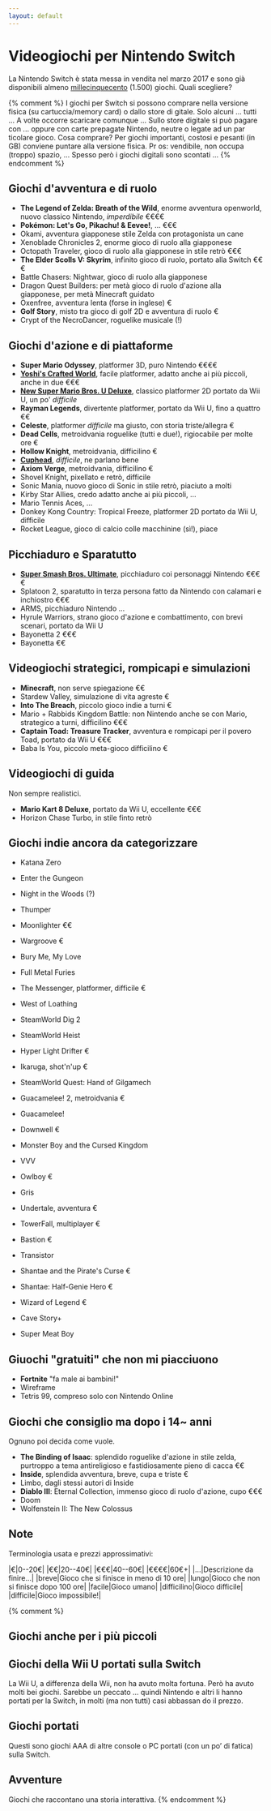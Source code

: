 ```yaml
---
layout: default
---
```


# Videogiochi per Nintendo Switch

La Nintendo Switch è stata messa in vendita nel marzo 2017 e sono già disponibili almeno [millecinquecento](https://en.wikipedia.org/wiki/List_of_Nintendo_Switch_games) (1.500) giochi. Quali scegliere?

{% comment %}
I giochi per Switch si possono comprare nella versione fisica (su cartuccia/memory card) o dallo store di
gitale. Solo alcuni ... tutti ... A volte occorre scaricare comunque ...
Sullo store digitale si può pagare con ... oppure con carte prepagate Nintendo, neutre o legate ad un par
ticolare gioco.
Cosa comprare? Per giochi importanti, costosi e pesanti (in GB) conviene puntare alla versione fisica. Pr
os: vendibile, non occupa (troppo) spazio, ...
Spesso però i giochi digitali sono scontati ...
{% endcomment %}

## Giochi d'avventura e di ruolo
- **The Legend of Zelda: Breath of the Wild**, enorme avventura openworld, nuovo classico Nintendo, _imperdibile_ €€€€
- **Pokémon: Let's Go, Pikachu! & Eevee!**, ... €€€
- Okami, avventura giapponese stile Zelda con protagonista un cane
- Xenoblade Chronicles 2, enorme gioco di ruolo alla giapponese
- Octopath Traveler, gioco di ruolo alla giapponese in stile retrò €€€
- **The Elder Scolls V: Skyrim**, infinito gioco di ruolo, portato alla Switch €€€
- Battle Chasers: Nightwar, gioco di ruolo alla giapponese
- Dragon Quest Builders: per metà gioco di ruolo d'azione alla giapponese, per metà Minecraft guidato
- Oxenfree, avventura lenta (forse in inglese) €
- **Golf Story**, misto tra gioco di golf 2D e avventura di ruolo €
- Crypt of the NecroDancer, roguelike musicale (!)

## Giochi d'azione e di piattaforme
- **Super Mario Odyssey**, platformer 3D, puro Nintendo €€€€
- **[Yoshi's Crafted World](https://www.nintendo.it/Giochi/Nintendo-Switch/Yoshi-s-Crafted-World-1233953.html)**, facile platformer, adatto anche ai più piccoli, anche in due €€€
- **[New Super Mario Bros. U Deluxe](https://www.nintendo.it/Giochi/Nintendo-Switch/New-Super-Mario-Bros-U-Deluxe-1438640.html)**, classico platformer 2D portato da Wii U, un po' _difficile_
- **Rayman Legends**, divertente platformer, portato da Wii U, fino a quattro €€
- **Celeste**, platformer _difficile_ ma giusto, con storia triste/allegra €
- **Dead Cells**, metroidvania roguelike (tutti e due!), rigiocabile per molte ore €
- **Hollow Knight**, metroidvania, difficilino €
- **[Cuphead](https://www.nintendo.it/Giochi/Giochi-scaricabili-per-Nintendo-Switch/Cuphead-1532319.html)**, _difficile_, ne parlano bene
- **Axiom Verge**, metroidvania, difficilino €
- Shovel Knight, pixellato e retrò, difficile
- Sonic Mania, nuovo gioco di Sonic in stile retrò, piaciuto a molti
- Kirby Star Allies, credo adatto anche ai più piccoli, ...
- Mario Tennis Aces, ...
- Donkey Kong Country: Tropical Freeze, platformer 2D portato da Wii U, difficile
- Rocket League, gioco di calcio colle macchinine (sì!), piace

## Picchiaduro e Sparatutto
- **[Super Smash Bros. Ultimate](https://www.nintendo.it/Giochi/Nintendo-Switch/Super-Smash-Bros-Ultimate-1395713.html)**, picchiaduro coi personaggi Nintendo €€€€
- Splatoon 2, sparatutto in terza persona fatto da Nintendo con calamari e inchiostro €€€
- ARMS, picchiaduro Nintendo ...
- Hyrule Warriors, strano gioco d'azione e combattimento, con brevi scenari, portato da Wii U
- Bayonetta 2 €€€
- Bayonetta €€

## Videogiochi strategici, rompicapi e simulazioni
- **Minecraft**, non serve spiegazione €€
- Stardew Valley, simulazione di vita agreste €
- **Into The Breach**, piccolo gioco indie a turni €
- Mario + Rabbids Kingdom Battle: non Nintendo anche se con Mario, strategico a turni, difficilino €€€
- **Captain Toad: Treasure Tracker**, avventura e rompicapi per il povero Toad, portato da Wii U €€€
- Baba Is You, piccolo meta-gioco difficilino €

## Videogiochi di guida
Non sempre realistici.
- **Mario Kart 8 Deluxe**, portato da Wii U, eccellente €€€
- Horizon Chase Turbo, in stile finto retrò


## Giochi indie ancora da categorizzare

- Katana Zero
- Enter the Gungeon
- Night in the Woods (?)
- Thumper
- Moonlighter €€
- Wargroove €
- Bury Me, My Love
- Full Metal Furies
- The Messenger, platformer, difficile €
- West of Loathing
- SteamWorld Dig 2
- SteamWorld Heist
- Hyper Light Drifter €
- Ikaruga, shot'n'up €
- SteamWorld Quest: Hand of Gilgamech
- Guacamelee! 2, metroidvania €
- Guacamelee!
- Downwell €
- Monster Boy and the Cursed Kingdom

- VVV
- Owlboy €
- Gris
- Undertale, avventura €
- TowerFall, multiplayer €
- Bastion €
- Transistor
- Shantae and the Pirate's Curse €
- Shantae: Half-Genie Hero €
- Wizard of Legend €
- Cave Story+
- Super Meat Boy



## Giuochi "gratuiti" che non mi piacciuono
- **Fortnite** "fa male ai bambini!"
- Wireframe
- Tetris 99, compreso solo con Nintendo Online


## Giochi che consiglio ma dopo i 14~ anni
Ognuno poi decida come vuole.
- **The Binding of Isaac**: splendido roguelike d'azione in stile zelda, purtroppo a tema antireligioso e fastidiosamente pieno di cacca €€
- **Inside**, splendida avventura, breve, cupa e triste €
- Limbo, dagli stessi autori di Inside
- **Diablo III**: Eternal Collection, immenso gioco di ruolo d'azione, cupo €€€
- Doom
- Wolfenstein II: The New Colossus


## Note

Terminologia usata e prezzi approssimativi:

|€|0--20€|
|€€|20--40€|
|€€€|40--60€|
|€€€€|60€+|
|...|Descrizione da finire...|
|breve|Gioco che si finisce in meno di 10 ore|
|lungo|Gioco che non si finisce dopo 100 ore|
|facile|Gioco umano|
|difficilino|Gioco difficile|
|difficile|Gioco impossibile!|


{% comment %}
## Giochi anche per i più piccoli

## Giochi della Wii U portati sulla Switch
La Wii U, a differenza della Wii, non ha avuto molta fortuna. Però ha avuto molti bei giochi. Sarebbe un 
peccato ... quindi Nintendo e altri li hanno portati per la Switch, in molti (ma non tutti) casi abbassan
do il prezzo.

## Giochi portati
Questi sono giochi AAA di altre console o PC portati (con un po’ di fatica) sulla Switch.

## Avventure
Giochi che raccontano una storia interattiva.
{% endcomment %}

